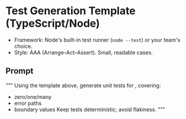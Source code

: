 # Test Generation Template (TypeScript/Node)

- Framework: Node's built-in test runner (`node --test`) or your team's choice.
- Style: AAA (Arrange–Act–Assert). Small, readable cases.

## Prompt
"""
Using the template above, generate unit tests for <file>, covering:
- zero/one/many
- error paths
- boundary values
Keep tests deterministic; avoid flakiness.
"""
